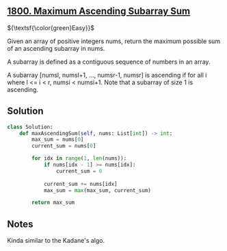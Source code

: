 ## [1800. Maximum Ascending Subarray Sum](https://leetcode.com/problems/maximum-ascending-subarray-sum/)

${\textsf{\color{green}Easy}}$

Given an array of positive integers nums, return the maximum possible sum of an ascending subarray in nums.

A subarray is defined as a contiguous sequence of numbers in an array.

A subarray [numsl, numsl+1, ..., numsr-1, numsr] is ascending if for all i where l <= i < r, numsi  < numsi+1. Note that a subarray of size 1 is ascending.

## Solution
```python
class Solution:
    def maxAscendingSum(self, nums: List[int]) -> int:
        max_sum = nums[0]
        current_sum = nums[0]

        for idx in range(1, len(nums)):
            if nums[idx - 1] >= nums[idx]:
                current_sum = 0
                
            current_sum += nums[idx]
            max_sum = max(max_sum, current_sum)

        return max_sum
```

## Notes
Kinda similar to the Kadane's algo.
